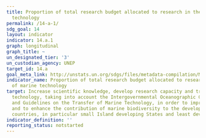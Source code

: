 ```yaml
---
title: Proportion of total research budget allocated to research in the field of marine
  technology
permalink: /14-a-1/
sdg_goal: 14
layout: indicator
indicator: 14.a.1
graph: longitudinal
graph_title: ~
un_designated_tier: '3'
un_custodian_agency: UNEP
target_id: 14.a
goal_meta_link: http://unstats.un.org/sdgs/files/metadata-compilation/Metadata-Goal-14.pdf
indicator_name: Proportion of total research budget allocated to research in the field
  of marine technology
target: Increase scientific knowledge, develop research capacity and transfer marine
  technology, taking into account the Intergovernmental Oceanographic Commission Criteria
  and Guidelines on the Transfer of Marine Technology, in order to improve ocean health
  and to enhance the contribution of marine biodiversity to the development of developing
  countries, in particular small Island developing States and least developed countries.
indicator_definition: ''
reporting_status: notstarted
---
```

